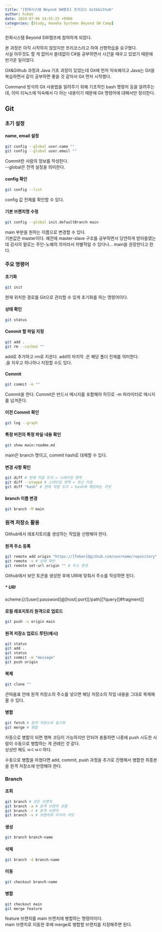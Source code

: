 ```yaml
---
title: "[한화시스템 Beyond SW캠프] 프리코스 Git&Github"
author: hcbak
date: 2024-07-06 14:55:23 +0900
categories: [Study, Hanwha Systems Beyond SW Camp]
---
```


한화시스템 Beyond SW캠프에 참여하게 되었다.

본 과정은 아직 시작하지 않았지만 프리코스라고 하여 선행학습을 요구했다.  
사실 아무것도 할 게 없어서 쓸데없이 C#을 공부하면서 시간을 때우고 있었기 때문에 반가운 일이었다.

Git&Github 과정과 Java 기초 과정이 있었는데 Git에 먼저 익숙해지고 Java는 Git을 복습하면서 같이 공부하면 좋을 것 같아서 Git 먼저 시작했다.

Command 방식의 Git 사용법을 알려주기 위해 기초적인 bash 명령어 등을 알려주는데, 이미 리눅스에 익숙해서 다 아는 내용이기 때문에 Git 명령어에 대해서만 정리한다.

## Git

### 초기 설정
#### name, email 설정
```bash
git config --global user.name ""
git config --global user.email ""
```
Commit한 사람의 정보를 작성한다.  
--global은 전역 설정을 의미한다.

#### config 확인
```bash
git config --list
```
config 값 전체를 확인할 수 있다.

#### 기본 브랜치명 수정
```bash
git config --global init.defaultBranch main
```
main 부분을 원하는 이름으로 변경할 수 있다.  
기본값은 master이다. 예전에 master-slave 구조를 공부하면서 당연하게 받아들였는데 강사의 말로는 주인-노예의 의미라서 차별적일 수 있다나... main을 권장한다고 한다.

### 주요 명령어
#### 초기화
```bash
git init
```
현재 위치한 경로를 Git으로 관리할 수 있게 초기화를 하는 명령어이다.

#### 상태 확인
```bash
git status
```

#### Commit 할 파일 지정
```bash
git add .
git rm --cached ""
```
add로 추가하고 rm로 지운다. add의 마지막 .은 해당 폴더 전체를 의미한다.  
.을 지우고 하나하나 지정할 수도 있다.  

#### Commit
```bash
git commit -m ""
```
Commit을 한다. Commit은 반드시 메시지를 포함해야 하므로 -m 파라미터로 메시지를 넘겨준다.

#### 이전 Commit 확인
```bash
git log --graph
```

#### 특정 버전의 특정 파일 내용 확인
```bash
git show main:readme.md
```
main은 branch 명이고, commit hash로 대체할 수 있다.

#### 변경 사항 확인
```bash
git diff # 현재 작업 트리 ↔ 스테이징 영역
git diff --staged # 스테이징 영역 ↔ 최신 커밋
git diff "hash" # 현재 작업 트리 ↔ hash에 해당하는 커밋
```

#### branch 이름 변경
```bash
git branch -M main
```

### 원격 저장소 활용
Github에서 레포지토리를 생성하는 작업을 선행해야 한다.

#### 원격 주소 등록
```bash
git remote add origin "https://[Token]@github.com/username/repository"
git remote -v # 상태 확인
git remote set-url origin "" # 주소 변경
```
Github에서 보안 토큰을 생성한 후에 URI에 맞춰서 주소를 작성하면 된다.

##### * URI
scheme:[//[user[:password]@]host[:port][/path][?query][#fragment]]

#### 로컬 레포지토리 원격으로 업로드
```bash
git push -u origin main
```

#### 원격 저장소 업로드 루틴(예시)
```bash
git status
git add .
git status
git commit -m "message"
git push origin
```

#### 복제
```bash
git clone ""
```
큰따옴표 안에 원격 저장소의 주소를 넣으면 해당 저장소의 작업 내용을 그대로 복제해올 수 있다.

#### 병합
```bash
git fetch # 원격 저장소와 동기화
git merge # 병합
```
자동으로 병합이 되면 행복 코딩이 가능하지만 안되어 충돌하면 나중에 push 시도한 사람이 수동으로 병합하는 게 관례인 것 같다.  
상상만 해도 ㅂㄷㅂㄷ하다.

수동으로 병합을 마쳤다면 add, commit, push 과정을 추가로 진행해서 병합한 최종본을 원격 저장소에 반영해야 한다.

### Branch
#### 조회
```bash
git branch # 모든 브랜치
git branch -a # 원격 브랜치 포함
git branch -r # 원격 브랜치
git branch -v # 브랜치와 마지막 커밋
```

#### 생성
```bash
git branch branch-name
```

#### 삭제
```bash
git branch -d branch-name
```

#### 이동
```bash
git checkout branch-name
```

#### 병합
```bash
git checkout main
git merge feature
```
feature 브랜치를 main 브랜치에 병합하는 명령어이다.  
main 브랜치로 이동한 후에 merge로 병합할 브랜치를 지정해주면 된다.